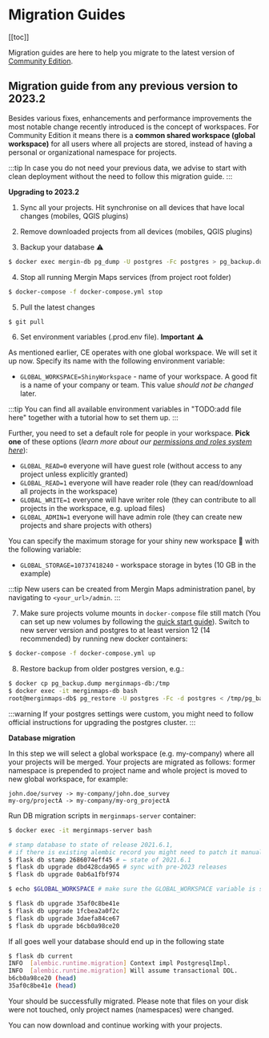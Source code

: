 # Migration Guides
[[toc]]

Migration guides are here to help you migrate to the latest version of [<MainPlatformName /> Community Edition](../mergince/).

## Migration guide from any previous version to 2023.2

Besides various fixes, enhancements and performance improvements the most notable change recently introduced is the concept of workspaces. For Community Edition it means there is a **common shared workspace (global workspace)** for all users where all projects are stored, instead of having a personal or organizational namespace for projects.

:::tip
In case you do not need your previous data, we advise to start with clean deployment without the need to follow this migration guide.
:::

**Upgrading to 2023.2**

 1. Sync all your projects. Hit synchronise on all devices that have local changes (mobiles, QGIS plugins)

 2. Remove downloaded projects from all devices (mobiles, QGIS plugins)

 3. Backup your database ⚠️

```bash
$ docker exec mergin-db pg_dump -U postgres -Fc postgres > pg_backup.dump
```

 4. Stop all running Mergin Maps services (from project root folder)
```bash
$ docker-compose -f docker-compose.yml stop
```

 5. Pull the latest changes
```bash
$ git pull
```

 6. Set environment variables (.prod.env file). **Important** ⚠️

As mentioned earlier, CE operates with one global workspace. We will set it up now.
Specify its name with the following environment variable:

 - `GLOBAL_WORKSPACE=ShinyWorkspace` - name of your workspace. A good fit is a name of your company or team. This value *should not be changed* later.

:::tip
You can find all available environment variables in "TODO:add file here" together with a tutorial how to set them up.
:::

Further, you need to set a default role for people in your workspace. **Pick one** of these options
(*learn more about our [permissions and roles system here](../../manage/permissions)*):

 - `GLOBAL_READ=0` everyone will have guest role (without access to any project unless explicitly granted)
 - `GLOBAL_READ=1` everyone will have reader role (they can read/download all projects in the workspace)
 - `GLOBAL_WRITE=1` everyone will have writer role (they can contribute to all projects in the workspace, e.g. upload files)
 - `GLOBAL_ADMIN=1` everyone will have admin role (they can create new projects and share projects with others)

You can specify the maximum storage for your shiny new workspace 🌟 with the following variable:

 - `GLOBAL_STORAGE=10737418240` - workspace storage in bytes (10 GB in the example)

:::tip
New users can be created from Mergin Maps administration panel, by navigating to `<your_url>/admin`.
:::

 7. Make sure projects volume mounts in `docker-compose` file still match (You can set up new volumes by following the [quick start guide](TODO:LINK)). Switch to new server version and postgres to at least version 12 (14 recommended) by running new docker containers:
```bash
$ docker-compose -f docker-compose.yml up
```

 8. Restore backup from older postgres version, e.g.:

```bash
$ docker cp pg_backup.dump merginmaps-db:/tmp
$ docker exec -it merginmaps-db bash
root@merginmaps-db$ pg_restore -U postgres -Fc -d postgres < /tmp/pg_backup.dump 
```

:::warning
If your postgres settings were custom, you might need to follow official instructions for upgrading the postgres cluster.
:::

**Database migration**

In this step we will select a global workspace (e.g. my-company) where all your projects will be merged. Your projects are migrated as follows: former namespace is prepended to project name and whole project is moved to new global workspace, for example:

	john.doe/survey -> my-company/john.doe_survey
    my-org/projectA -> my-company/my-org_projectA

Run DB migration scripts in `merginmaps-server` container:

```bash
$ docker exec -it merginmaps-server bash

# stamp database to state of release 2021.6.1, 
# if there is existing alembic record you might need to patch it manually 
$ flask db stamp 2686074eff45 # ← state of 2021.6.1
$ flask db upgrade dbd428cda965 # sync with pre-2023 releases
$ flask db upgrade 0ab6a1fbf974

$ echo $GLOBAL_WORKSPACE # make sure the GLOBAL_WORKSPACE variable is set and has the desired value

$ flask db upgrade 35af0c8be41e
$ flask db upgrade 1fcbea2a0f2c
$ flask db upgrade 3daefa84ce67
$ flask db upgrade b6cb0a98ce20
```

If all goes well your database should end up in the following state

```bash
$ flask db current
INFO  [alembic.runtime.migration] Context impl PostgresqlImpl.
INFO  [alembic.runtime.migration] Will assume transactional DDL.
b6cb0a98ce20 (head)
35af0c8be41e (head)
```
Your should be successfully migrated. Please note that files on your disk were not touched, only project names (namespaces) were changed.

You can now download and continue working with your projects.
